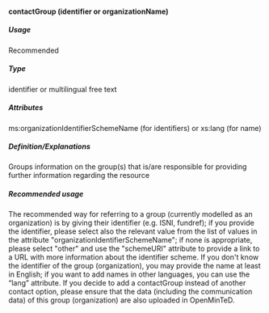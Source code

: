 #### contactGroup (identifier or organizationName)
##### Usage
Recommended
##### Type
identifier or multilingual free text
##### Attributes
ms:organizationIdentifierSchemeName (for identifiers) or xs:lang (for name)
##### Definition/Explanations
 Groups information on the group(s) that is/are responsible for providing further information regarding the resource
##### Recommended usage
The recommended way for referring to a group (currently modelled as an organization) is by giving their identifier (e.g. ISNI, fundref); if you provide the identifier, please select also the relevant value from the list of values in the attribute "organizationIdentifierSchemeName"; if none is appropriate, please select "other" and use the "schemeURI" attribute to provide a link to a URL with more information about the identifier scheme. 
If you don't know the identifier of the group (organization), you may provide the name at least in English; if you want to add names in other languages, you can use the “lang” attribute. 
If you decide to add a contactGroup instead of another contact option, please ensure that the data (including the communication data) of this group (organization) are also uploaded in OpenMinTeD.
